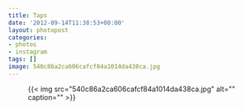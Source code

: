 ```yaml
---
title: Taps
date: '2012-09-14T11:38:53+00:00'
layout: photopost
categories:
- photos
- instagram
tags: []
image: 540c86a2ca606cafcf84a1014da438ca.jpg
---
```


<figure class="photo photo--square">
  {{< img src="540c86a2ca606cafcf84a1014da438ca.jpg" alt="" caption="" >}}

</figure>




